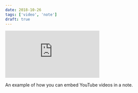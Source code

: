 ```yaml
---
date: 2018-10-26
tags: ['video', 'note']
draft: true
---
```


<Embed
  src="https://www.youtube.com/embed/dpw9EHDh2bM"
/>



An example of how you can embed YouTube videos in a note.
